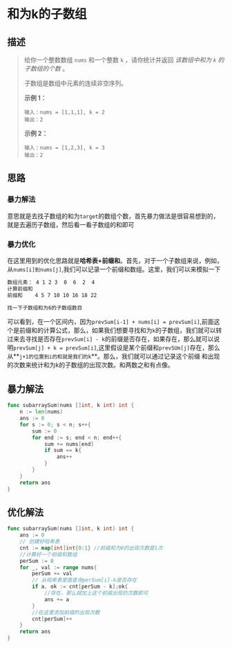 # 和为k的子数组

## 描述

> 给你一个整数数组 `nums` 和一个整数 `k` ，请你统计并返回 *该数组中和为 `k` 的子数组的个数* 。
>
> 子数组是数组中元素的连续非空序列。
>
>  
>
> **示例 1：**
>
> ```
> 输入：nums = [1,1,1], k = 2
> 输出：2
> ```
>
> **示例 2：**
>
> ```
> 输入：nums = [1,2,3], k = 3
> 输出：2
> ```



## 思路

### 暴力解法

意思就是去找子数组的和为`target`的数组个数，首先暴力做法是很容易想到的，就是去遍历子数组，然后看一看子数组的和即可

### 暴力优化

在这里用到的优化思路就是**哈希表+前缀和**。首先，对于一个子数组来说，例如，从`nums[i]到nums[j]`,我们可以记录一个前缀和数组。这里，我们可以来模拟一下

```txt
数组元素： 4 1 2 3  0  6  2  4
计算前缀和
前缀和    4 5 7 10 10 16 18 22

找一下子数组和为6的子数组数目
```

可以看到，在一个区间内，因为`prevSum[i-1] + nums[i] = prevSum[i]`,前面这个是前缀和的计算公式，那么，如果我们想要寻找和为`k`的子数组，我们就可以转过来去寻找是否存在`prevSum[i] - k`的前缀是否存在，如果存在，那么就可以说明`prevSum[j] + k = prevSum[i]`,这里假设是某个前缀和`prevSUm[j]`存在，那么从**`j+1的位置到i的和就是我们的k`**。那么，我们就可以通过记录这个前缀 和出现的次数来统计和为k的子数组的出现次数。和两数之和有点像。



## 暴力解法

```go
func subarraySum(nums []int, k int) int {
    n := len(nums)
    ans := 0
    for s := 0; s < n; s++{
        sum := 0
        for end := s; end < n; end++{
            sum += nums[end]
            if sum == k{
                ans++
            }
        }
    }
    return ans
}
```



## 优化解法

```go
func subarraySum(nums []int, k int) int {
    ans := 0
    // 创建好哈希表
    cnt := map[int]int{0:1} //前缀和为0的出现次数是1次
    //计算好一个前缀和数组
    perSum := 0
    for _, val := range nums{
        perSum += val
        // 从哈希表里面查询perSum[i]-k是否存在
        if a, ok := cnt[perSum - k];ok{
            //存在，那么就加上这个前缀出现的次数即可
            ans += a
        }
        //在这里添加前缀的出现次数
        cnt[perSum]++
    }
    return ans
}
```

